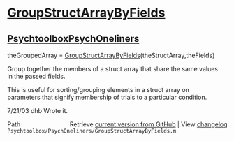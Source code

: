 # [GroupStructArrayByFields](GroupStructArrayByFields)
## [Psychtoolbox](Psychtoolbox)[PsychOneliners](PsychOneliners)

theGroupedArray = [GroupStructArrayByFields](GroupStructArrayByFields)(theStructArray,theFields)  
  
Group together the members of a struct array that share the same values  
in the passed fields.  
  
This is useful for sorting/grouping elements in a struct array on  
parameters that signify membership of trials to a particular condition.  
  
7/21/03  dhb  Wrote it.  




<div class="code_header" style="text-align:right;">
  <span style="float:left;">Path&nbsp;&nbsp;</span> <span class="counter">Retrieve <a href=
  "https://raw.github.com/Psychtoolbox-3/Psychtoolbox-3/beta/Psychtoolbox/PsychOneliners/GroupStructArrayByFields.m">current version from GitHub</a> | View <a href=
  "https://github.com/Psychtoolbox-3/Psychtoolbox-3/commits/beta/Psychtoolbox/PsychOneliners/GroupStructArrayByFields.m">changelog</a></span>
</div>
<div class="code">
  <code>Psychtoolbox/PsychOneliners/GroupStructArrayByFields.m</code>
</div>

